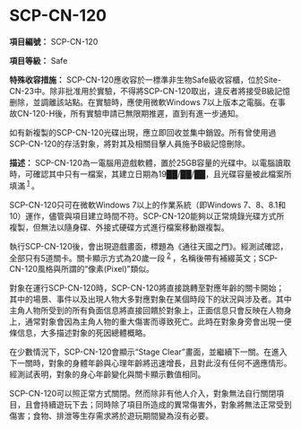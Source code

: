 # SCP-CN-120


**項目編號：** SCP-CN-120

**項目等級：** Safe

**特殊收容措施：** SCP-CN-120應收容於一標準非生物Safe級收容櫃，位於Site-CN-23中。除非批准用於實驗，不得將SCP-CN-120取出，違反者將接受B級記憶删除，並調離該站點。在實驗時，應使用微軟Windows 7以上版本之電腦。在事故CN-120-H後，所有實驗申請已無限期推遲，直到有進一步通知。

如有新複製的SCP-CN-120光碟出現，應立即回收並集中銷毀。所有曾使用過SCP-CN-120的存活對象，將對其及相關目擊人員施予B級記憶刪除。

**描述：** SCP-CN-120為一電腦用遊戲軟體，置於25GB容量的光碟中。以電腦讀取時，可確認其中只有一檔案，其建立日期為19██/██/██，且光碟容量被此檔案所填滿<sup class='footnoteref'>
 <a shape='rect' class='footnoteref' id='footnoteref-1' href='javascript:;' onclick='WIKIDOT.page.utils.scrollToReference(&apos;footnote-1&apos;)'>1</a>
</sup>。

SCP-CN-120只可在微軟Windows 7以上的作業系統（即Windows 7、8、8.1和10）運作，儘管與項目建立時間不符。SCP-CN-120能夠以正常燒錄光碟方式所複製，但無法以隨身碟、外接式硬碟方式進行檔案移動跟複製。

執行SCP-CN-120後，會出現遊戲畫面，標題為《通往天國之門》。經測試確認，全部只有5道關卡。關卡顯示方式為20歲一段<sup class='footnoteref'>
 <a shape='rect' class='footnoteref' id='footnoteref-2' href='javascript:;' onclick='WIKIDOT.page.utils.scrollToReference(&apos;footnote-2&apos;)'>2</a>
</sup>，名稱後帶有補綴英文；SCP-CN-120風格與所謂的“像素(Pixel)”類似。

對象在運行SCP-CN-120時，SCP-CN-120將直接跳轉至對應年齡的關卡開始；其中的場景、事件以及出現人物大多對應對象在某個時段下的狀況與涉及者。其中主角人物所受到的所有負面信息將直接回饋於對象上，正面信息只會反映在人物身上，通常對象會因為主角人物的重大傷害而導致死亡。此時在對象身旁會出現一便條信息，大多描述對象的死因總體概略。

在少數情況下，SCP-CN-120會顯示“Stage Clear”畫面，並繼續下一關。在進入下一關時，對象的身體年齡與心理年齡將迅速增長，且對此沒有任何不適應情形。經測試表明，對象的身心年齡變化與關卡顯示數值相同。

SCP-CN-120可以照正常方式關閉。然而除非有他人介入，對象無法自行關閉項目，且會持續遊玩下去；同時除了項目所造成的異常傷害外，對象將無法正常受到傷害；食物、排泄等生存需求將於遊玩期間變為沒有必要。





